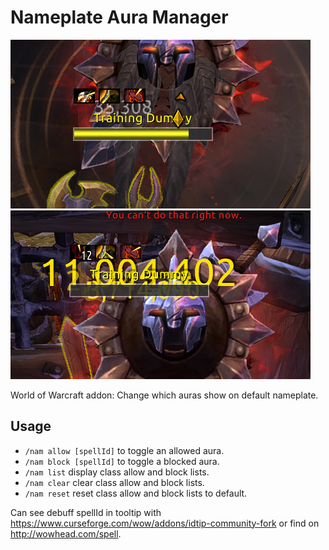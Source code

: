 # Nameplate Aura Manager

![screenshot1](screenshot1.png)![screenshot2](screenshot2.png)

World of Warcraft addon: Change which auras show on default nameplate.

## Usage

- `/nam allow [spellId]` to toggle an allowed aura.
- `/nam block [spellId]` to toggle a blocked aura.
- `/nam list` display class allow and block lists.
- `/nam clear` clear class allow and block lists.
- `/nam reset` reset class allow and block lists to default.

Can see debuff spellId in tooltip with <https://www.curseforge.com/wow/addons/idtip-community-fork> or find on <http://wowhead.com/spell>.
